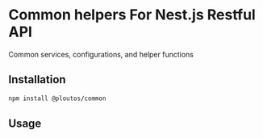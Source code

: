# Common helpers For Nest.js Restful API

Common services, configurations, and helper functions

## Installation

```bash
npm install @ploutos/common
```

## Usage
```typescript


```

